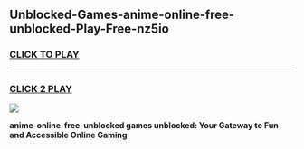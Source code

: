 
## Unblocked-Games-anime-online-free-unblocked-Play-Free-nz5io
<h3>
<a href="https://premium76.site?title=anime-online-free-unblocked&ref=18A1">CLICK TO PLAY</a></h3>
<hr>

<h3>
<a href="https://premium76.site?title=anime-online-free-unblocked&ref=18A1">CLICK 2 PLAY</a>
  
</h3>

<a href="https://premium76.site?title=anime-online-free-unblocked&ref=18A1"><img src="https://clearcache.store/games.png"></a>


**anime-online-free-unblocked games unblocked: Your Gateway to Fun and Accessible Online Gaming**
